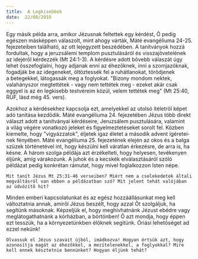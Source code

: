 ```yaml
---
title:  A Legkisebbek
date:  22/08/2019
---
```


Egy másik példa arra, amikor Jézusnak feltettek egy kérdést, Õ pedig egészen másképpen válaszolt, mint ahogy várták, Máté evangéliuma 24-25. fejezeteiben található, az ott lejegyzett beszédében. A tanítványok hozzá fordultak, hogy a jeruzsálemi templom pusztulásáról és visszajövetelének az idejérõl kérdezzék (Mt 24:1-3). A kérdésre adott bõvebb válaszát úgy lehet összefoglalni, hogy adjanak enni az éhezõknek, inni a szomjazóknak, fogadják be az idegeneket, öltöztessék fel a ruhátlanokat, törõdjenek a betegekkel, látogassák meg a foglyokat. "Bizony mondom nektek, valahányszor megtettétek - vagy nem tettétek meg - ezeket akár csak eggyel is az én legkisebb testvéreim közül, velem tettétek meg" (Mt 25:40, RÚF, lásd még 45. vers).

Azokhoz a kérdésekhez kapcsolja ezt, amelyekkel az utolsó ítéletrõl képet adó tanítása kezdõdik. Máté evangéliuma 24. fejezetében Jézus több direkt választ adott a tanítványai kérdéseire, Jeruzsálem pusztulására, valamint a világ végére vonatkozó jeleket és figyelmeztetéseket sorolt fel. Közben kiemelte, hogy "vigyázzatok", éljetek igaz életet a második advent ígéretei­nek fényében. Máté evangéliuma 25. fejezetének elején az okos és a balga szüzek történetével int, hogy készülni kell váratlan érkezésre, de arra is, ha késne. A három szolga példája azt érzékelteti, hogy helyesen, tevékenyen éljünk, amíg várakozunk. A juhok és a kecskék elválasztásáról szóló példázat pedig konkrétan rámutat, hogy mivel foglalkozzon Isten népe.

`Mit tanít Jézus Mt 25:31-46 verseiben? Miért nem a cselekedetek általi megváltásról van ebben a példázatban szó? Mit jelent tehát valójában az üdvözítõ hit?`

Minden emberi kapcsolatunkat és az egész hozzáállásunkat meg kell változtatnia annak, amirõl Jézus beszélt, hogy azzal Õt szolgáljuk, ha segítünk másoknak. Képzeljük el, hogy meghívhatnánk Jézust ebédre vagy meglátogathatnánk a kórházban, a börtönben! Õ azt mondja, hogy éppen ezt tesszük, ha a környezetünkben élõknek segítünk. Óriási lehetõséget ad ezzel nekünk!

`Olvassuk el Jézus szavait újból, imádkozva! Hogyan értsük azt, hogy azonosítja magát az éhezõkkel, a mezítelenekkel, a foglyokkal? Mire kell ennek késztetnie bennünket? Hogyan éljünk tehát?`